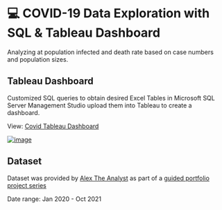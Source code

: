 # 💻 COVID-19 Data Exploration with SQL & Tableau Dashboard

Analyzing at population infected and death rate based on case numbers and population sizes.

## Tableau Dashboard

Customized SQL queries to obtain desired Excel Tables in Microsoft SQL Server Management Studio upload them into Tableau to create a dashboard.

View: <a href="https://public.tableau.com/app/profile/jiahao.zhang1944/viz/CovidDashboard_17322167129170/Dashboard1?publish=yes">Covid Tableau Dashboard</a>

<a href="https://public.tableau.com/app/profile/jiahao.zhang1944/viz/CovidDashboard_17322167129170/Dashboard1?publish=yes">![image](https://github.com/user-attachments/assets/74570b9e-5cdf-452e-880b-6d29eebe1b3c)</a>


## Dataset

Dataset was provided by <a href="https://github.com/AlexTheAnalyst">Alex The Analyst</a> as part of a <a href="https://github.com/AlexTheAnalyst](https://github.com/AlexTheAnalyst/PortfolioProjects">guided portfolio project series</a>

Date range: Jan 2020 - Oct 2021
